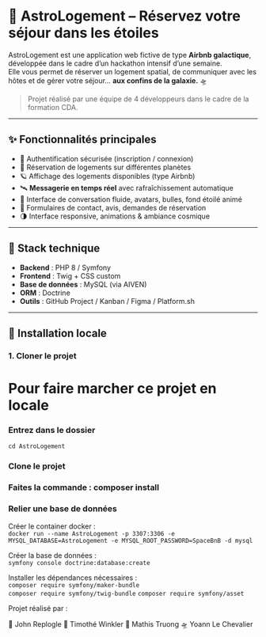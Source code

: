 # 🌌 AstroLogement – Réservez votre séjour dans les étoiles

AstroLogement est une application web fictive de type **Airbnb galactique**, développée dans le cadre d’un hackathon intensif d’une semaine.  
Elle vous permet de réserver un logement spatial, de communiquer avec les hôtes et de gérer votre séjour… **aux confins de la galaxie.** 🛸

> Projet réalisé par une équipe de 4 développeurs dans le cadre de la formation CDA.

---

## ✨ Fonctionnalités principales

- 🔐 Authentification sécurisée (inscription / connexion)
- 📆 Réservation de logements sur différentes planètes
- 🪐 Affichage des logements disponibles (type Airbnb)
- 🛰️ **Messagerie en temps réel** avec rafraîchissement automatique
- 💬 Interface de conversation fluide, avatars, bulles, fond étoilé animé
- 📝 Formulaires de contact, avis, demandes de réservation
- 🌗 Interface responsive, animations & ambiance cosmique

---

## 🧪 Stack technique

- **Backend** : PHP 8 / Symfony
- **Frontend** : Twig + CSS custom 
- **Base de données** : MySQL (via AIVEN)
- **ORM** : Doctrine
- **Outils** : GitHub Project / Kanban / Figma / Platform.sh

---

## 🚀 Installation locale

### 1. Cloner le projet

# Pour faire marcher ce projet en locale

### Entrez dans le dossier
```cd AstroLogement```

### Clone le projet

### Faites la commande : composer install

### Relier une base de données
Créer le container docker :  
```docker run --name AstroLogement -p 3307:3306 -e MYSQL_DATABASE=AstroLogement -e MYSQL_ROOT_PASSWORD=SpaceBnB -d mysql```


Créer la base de données :  
```symfony console doctrine:database:create```


Installer les dépendances nécessaires :  
```composer require symfony/maker-bundle```  
```composer require symfony/twig-bundle```
```composer require symfony/asset```




Projet réalisé par :

🚀 John Replogle
🌌 Timothé Winkler
🧠 Mathis Truong
🛸 Yoann Le Chevalier
